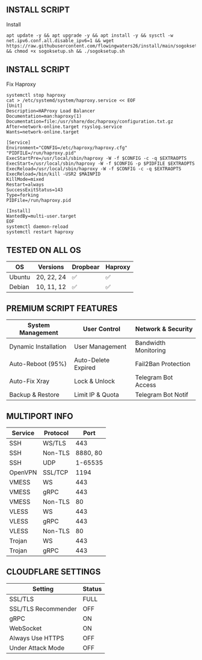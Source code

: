 ## INSTALL SCRIPT 
Install
```
apt update -y && apt upgrade -y && apt install -y && sysctl -w net.ipv6.conf.all.disable_ipv6=1 && wget https://raw.githubusercontent.com/flowingwaters26/install/main/sogoksetup.sh && chmod +x sogoksetup.sh && ./sogoksetup.sh
```

## INSTALL SCRIPT 
Fix Haproxy
```
systemctl stop haproxy
cat > /etc/systemd/system/haproxy.service << EOF
[Unit]
Description=HAProxy Load Balancer
Documentation=man:haproxy(1)
Documentation=file:/usr/share/doc/haproxy/configuration.txt.gz
After=network-online.target rsyslog.service
Wants=network-online.target

[Service]
Environment="CONFIG=/etc/haproxy/haproxy.cfg" "PIDFILE=/run/haproxy.pid"
ExecStartPre=/usr/local/sbin/haproxy -W -f $CONFIG -c -q $EXTRAOPTS
ExecStart=/usr/local/sbin/haproxy -W -f $CONFIG -p $PIDFILE $EXTRAOPTS
ExecReload=/usr/local/sbin/haproxy -W -f $CONFIG -c -q $EXTRAOPTS
ExecReload=/bin/kill -USR2 $MAINPID
KillMode=mixed
Restart=always
SuccessExitStatus=143
Type=forking
PIDFile=/run/haproxy.pid

[Install]
WantedBy=multi-user.target
EOF
systemctl daemon-reload
systemctl restart haproxy
```

## TESTED ON ALL OS

| OS      | Versions    | Dropbear | Haproxy |
|---------|-------------|----------|---------|
| Ubuntu  | 20, 22, 24  | ✅      | ✅      |
| Debian  | 10, 11, 12  | ✅      | ✅      |

## PREMIUM SCRIPT FEATURES

| System Management    | User Control               | Network & Security   |
|----------------------|----------------------------|----------------------|
| Dynamic Installation | User Management            | Bandwidth Monitoring |
| Auto-Reboot (95%)    | Auto-Delete Expired        | Fail2Ban Protection  |
| Auto-Fix Xray        | Lock & Unlock              | Telegram Bot Access  |
| Backup & Restore     | Limit IP & Quota           | Telegram Bot Notif   |


## MULTIPORT INFO

| Service          | Protocol | Port     |
|------------------|----------|----------|
| SSH              | WS/TLS   | 443      |
| SSH              | Non-TLS  | 8880, 80 |
| SSH              | UDP      | 1-65535  |
| OpenVPN          | SSL/TCP  | 1194     |
| VMESS            | WS       | 443      |
| VMESS            | gRPC     | 443      |
| VMESS            | Non-TLS  | 80       |
| VLESS            | WS       | 443      |
| VLESS            | gRPC     | 443      |
| VLESS            | Non-TLS  | 80       |
| Trojan           | WS       | 443      |
| Trojan           | gRPC     | 443      |

## CLOUDFLARE SETTINGS

| Setting             | Status |
|---------------------|--------|
| SSL/TLS             | FULL   |
| SSL/TLS Recommender | OFF    |
| gRPC                | ON     |
| WebSocket           | ON     |
| Always Use HTTPS    | OFF    |
| Under Attack Mode   | OFF    |
